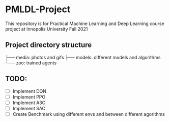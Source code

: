 # PMLDL-Project
This repository is for Practical Machine Learning and Deep Learning course project at Innopolis University Fall 2021

## Project directory structure

├── media: photos and gifs
├── models: different models and algorithms
└── zoo: trained agents


## TODO:
- [ ] Implement DQN
- [ ] Implement PPO
- [ ] Implement A3C
- [ ] Implement SAC
- [ ] Create Benchmark using different envs and between different agorithms
